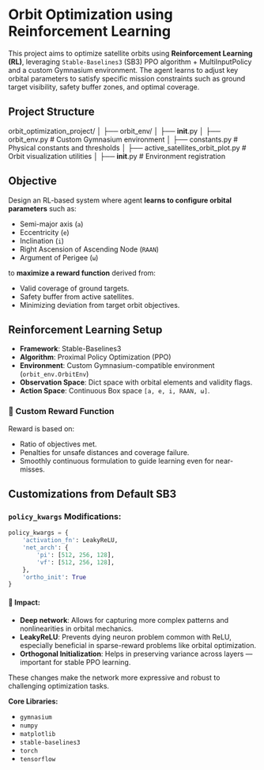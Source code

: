 
# Orbit Optimization using Reinforcement Learning

This project aims to optimize satellite orbits using **Reinforcement Learning (RL)**, leveraging `Stable-Baselines3` (SB3) PPO algorithm + MultiInputPolicy and a custom Gymnasium environment. The agent learns to adjust key orbital parameters to satisfy specific mission constraints such as ground target visibility, safety buffer zones, and optimal coverage.



## Project Structure
orbit_optimization_project/
│
├── orbit_env/
│   ├── __init__.py
│   ├── orbit_env.py                # Custom Gymnasium environment
│   ├── constants.py                # Physical constants and thresholds
│   ├── active_satellites_orbit_plot.py  # Orbit visualization utilities
│
├── __init__.py                     # Environment registration



## Objective

Design an RL-based system where agent **learns to configure orbital parameters** such as:

* Semi-major axis (`a`)
* Eccentricity (`e`)
* Inclination (`i`)
* Right Ascension of Ascending Node (`RAAN`)
* Argument of Perigee (`ω`)

to **maximize a reward function** derived from:

* Valid coverage of ground targets.
* Safety buffer from active satellites.
* Minimizing deviation from target orbit objectives.



## Reinforcement Learning Setup

* **Framework**: Stable-Baselines3
* **Algorithm**: Proximal Policy Optimization (PPO)
* **Environment**: Custom Gymnasium-compatible environment (`orbit_env.OrbitEnv`)
* **Observation Space**: Dict space with orbital elements and validity flags.
* **Action Space**: Continuous Box space `[a, e, i, RAAN, ω]`.

### 🧮 Custom Reward Function

Reward is based on:

* Ratio of objectives met.
* Penalties for unsafe distances and coverage failure.
* Smoothly continuous formulation to guide learning even for near-misses.



## Customizations from Default SB3

###  `policy_kwargs` Modifications:

```python
policy_kwargs = {
    'activation_fn': LeakyReLU,
    'net_arch': {
        'pi': [512, 256, 128],
        'vf': [512, 256, 128],
    },
    'ortho_init': True
}
```

#### 🔬 Impact:

* **Deep network**: Allows for capturing more complex patterns and nonlinearities in orbital mechanics.
* **LeakyReLU**: Prevents dying neuron problem common with ReLU, especially beneficial in sparse-reward problems like orbital optimization.
* **Orthogonal Initialization**: Helps in preserving variance across layers — important for stable PPO learning.

These changes make the network more expressive and robust to challenging optimization tasks.



**Core Libraries:**

* `gymnasium`
* `numpy`
* `matplotlib`
* `stable-baselines3`
* `torch`
* `tensorflow`

